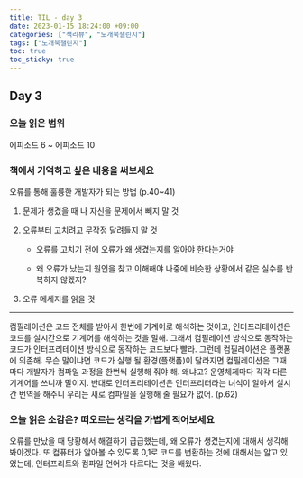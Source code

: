 ```yaml
---
title: TIL - day 3
date: 2023-01-15 18:24:00 +09:00
categories: ["책리뷰", "노개북챌린지"]
tags: ["노개북챌린지"]
toc: true
toc_sticky: true
---
```


## Day 3

### 오늘 읽은 범위

에피소드 6 ~ 에피소드 10

### 책에서 기억하고 싶은 내용을 써보세요

오류를 통해 훌륭한 개발자가 되는 방법 (p.40~41)

1. 문제가 생겼을 때 나 자신을 문제에서 빼지 말 것

2. 오류부터 고치려고 무작정 달려들지 말 것

   - 오류를 고치기 전에 오류가 왜 생겼는지를 알아야 한다는거야

   - 왜 오류가 났는지 원인을 찾고 이해해야 나중에 비슷한 상황에서 같은 실수를 반복하지 않겠지?

3. 오류 메세지를 읽을 것

---

컴필레이션은 코드 전체를 받아서 한번에 기계어로 해석하는 것이고, 인터프리테이션은 코드를 실시간으로 기계어를 해석하는 것을 말해. 그래서 컴필레이션 방식으로 동작하는 코드가 인터프리테이션 방식으로 동작하는 코드보다 빨라. 그런데 컴필레이션은 플랫폼에 의존해. 무슨 말이냐면 코드가 실행 될 환경(플랫폼)이 달라지면 컴필레이션은 그때마다 개발자가 컴파일 과정을 한번씩 실행해 줘야 해. 왜냐고? 운영체제마다 각각 다른 기계어를 쓰니까 말이지. 반대로 인터프리테이션은 인터프리터라는 녀석이 알아서 실시간 번역을 해주니 우리는 새로 컴파일을 실행해 줄 필요가 없어. (p.62)

### 오늘 읽은 소감은? 떠오르는 생각을 가볍게 적어보세요

오류를 만났을 때 당황해서 해결하기 급급했는데, 왜 오류가 생겼는지에 대해서 생각해봐야겠다. 또 컴퓨터가 알아볼 수 있도록 0,1로 코드를 변환하는 것에 대해서는 알고 있었는데, 인터프리트와 컴파일 언어가 다르다는 것을 배웠다.
